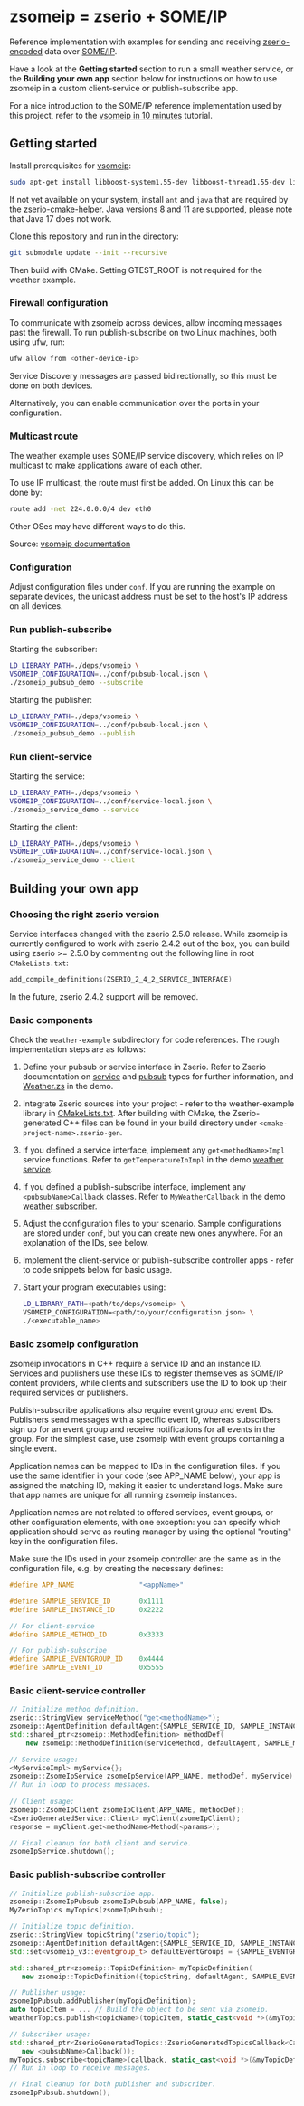 # zsomeip = zserio + SOME/IP

Reference implementation with examples for sending and receiving [zserio-encoded](https://zserio.org/) data over [SOME/IP](https://some-ip.com/). 

Have a look at the **Getting started** section to run a small weather service, or the **Building your own app** section below for instructions on how to use zsomeip in a custom client-service or publish-subscribe app.

For a nice introduction to the SOME/IP reference implementation used by this project, refer to the [vsomeip in 10 minutes](https://github.com/COVESA/vsomeip/wiki/vsomeip-in-10-minutes) tutorial.

## Getting started

Install prerequisites for [vsomeip](https://github.com/COVESA/vsomeip/):

```bash
sudo apt-get install libboost-system1.55-dev libboost-thread1.55-dev libboost-log1.55-dev
```

If not yet available on your system, install ``ant`` and ``java`` that are required by the
[zserio-cmake-helper](https://github.com/Klebert-Engineering/zserio-cmake-helper).
Java versions 8 and 11 are supported, please note that Java 17 does not work.

Clone this repository and run in the directory:
```bash
git submodule update --init --recursive
```
Then build with CMake. Setting GTEST_ROOT is not required for the weather example.

### Firewall configuration

To communicate with zsomeip across devices, allow incoming messages past the firewall.
To run publish-subscribe on two Linux machines, both using ufw, run:

```bash
ufw allow from <other-device-ip>
```

Service Discovery messages are passed bidirectionally, so this must be done on both devices.

Alternatively, you can enable communication over the ports in your configuration.

### Multicast route

The weather example uses SOME/IP service discovery, which relies on IP multicast to make applications aware of each other.

To use IP multicast, the route must first be added. On Linux this can be done by:
```bash
route add -net 224.0.0.0/4 dev eth0
```

Other OSes may have different ways to do this.

Source: [vsomeip documentation](https://github.com/COVESA/vsomeip/blob/master/documentation/multicast.txt)

### Configuration

Adjust configuration files under ``conf``.
If you are running the example on separate devices, the unicast address must be set
to the host's IP address on all devices.

### Run publish-subscribe

Starting the subscriber:

```bash
LD_LIBRARY_PATH=./deps/vsomeip \
VSOMEIP_CONFIGURATION=../conf/pubsub-local.json \
./zsomeip_pubsub_demo --subscribe
```

Starting the publisher:

```bash
LD_LIBRARY_PATH=./deps/vsomeip \
VSOMEIP_CONFIGURATION=../conf/pubsub-local.json \
./zsomeip_pubsub_demo --publish
```

### Run client-service

Starting the service:

```bash
LD_LIBRARY_PATH=./deps/vsomeip \
VSOMEIP_CONFIGURATION=../conf/service-local.json \
./zsomeip_service_demo --service
```

Starting the client:

```bash
LD_LIBRARY_PATH=./deps/vsomeip \
VSOMEIP_CONFIGURATION=../conf/service-local.json \
./zsomeip_service_demo --client
```

## Building your own app

### Choosing the right zserio version

Service interfaces changed with the zserio 2.5.0 release. While zsomeip is currently configured to work with zserio 2.4.2 out of the box, you can build using zserio >= 2.5.0 by commenting out the following line in root ``CMakeLists.txt``:

```c++
add_compile_definitions(ZSERIO_2_4_2_SERVICE_INTERFACE)
```
In the future, zserio 2.4.2 support will be removed.

### Basic components

Check the ``weather-example`` subdirectory for code references.
The rough implementation steps are as follows:

1. Define your pubsub or service interface in Zserio. Refer to Zserio documentation on [service](https://github.com/ndsev/zserio/#services) and [pubsub](https://github.com/ndsev/zserio/#pubsub) types for further information, and [Weather.zs](weather-example/Weather.zs) in the demo.

2. Integrate Zserio sources into your project - refer to the weather-example library in [CMakeLists.txt](CMakeLists.txt). After building with CMake, the Zserio-generated C++ files can be found in your build directory under ``<cmake-project-name>.zserio-gen``.

3. If you defined a service interface, implement any ``get<methodName>Impl`` service functions. Refer to ``getTemperatureInImpl`` in the demo [weather service](weather-example/client-service.cpp).

4. If you defined a publish-subscribe interface, implement any ``<pubsubName>Callback`` classes. Refer to ``MyWeatherCallback`` in the demo [weather subscriber](weather-example/publish-subscribe.cpp).

5. Adjust the configuration files to your scenario. Sample configurations are stored under ``conf``, but you can create new ones anywhere. For an explanation of the IDs, see below.

6. Implement the client-service or publish-subscribe controller apps - refer to code snippets below for basic usage.

7. Start your program executables using:
   ```bash
   LD_LIBRARY_PATH=<path/to/deps/vsomeip> \
   VSOMEIP_CONFIGURATION=<path/to/your/configuration.json> \
   ./<executable_name>
   ```

### Basic zsomeip configuration

zsomeip invocations in C++ require a service ID and an instance ID. Services and publishers use these IDs to register themselves as SOME/IP content providers, while clients and subscribers use the ID to look up their required services or publishers.

Publish-subscribe applications also require event group and event IDs. Publishers send messages with a specific event ID, whereas subscribers sign up for an event group and receive notifications for all events in the group. For the simplest case, use zsomeip with event groups containing a single event.

Application names can be mapped to IDs in the configuration files. If you use the same identifier in your code (see APP_NAME below), your app is assigned the matching ID, making it easier to understand logs. Make sure that app names are unique for all running zsomeip instances.

Application names are not related to offered services, event groups, or other configuration elements, with one exception: you can specify which application should serve as routing manager by using the optional "routing" key in the configuration files.

Make sure the IDs used in your zsomeip controller are the same as in the configuration file, e.g. by creating the necessary defines:

```cpp
#define APP_NAME                "<appName>"

#define SAMPLE_SERVICE_ID       0x1111
#define SAMPLE_INSTANCE_ID      0x2222

// For client-service
#define SAMPLE_METHOD_ID        0x3333

// For publish-subscribe
#define SAMPLE_EVENTGROUP_ID    0x4444
#define SAMPLE_EVENT_ID         0x5555
```

### Basic client-service controller

```cpp
// Initialize method definition.
zserio::StringView serviceMethod("get<methodName>");
zsomeip::AgentDefinition defaultAgent{SAMPLE_SERVICE_ID, SAMPLE_INSTANCE_ID};
std::shared_ptr<zsomeip::MethodDefinition> methodDef(
    new zsomeip::MethodDefinition(serviceMethod, defaultAgent, SAMPLE_METHOD_ID));

// Service usage:
<MyServiceImpl> myService{};
zsomeip::ZsomeIpService zsomeIpService(APP_NAME, methodDef, myService);
// Run in loop to process messages.
 
// Client usage:
zsomeip::ZsomeIpClient zsomeIpClient(APP_NAME, methodDef);
<ZserioGeneratedService::Client> myClient(zsomeIpClient);
response = myClient.get<methodName>Method(<params>);

// Final cleanup for both client and service.
zsomeIpService.shutdown();
   ``` 

### Basic publish-subscribe controller

 ```cpp
// Initialize publish-subscribe app.
zsomeip::ZsomeIpPubsub zsomeIpPubsub(APP_NAME, false);
MyZerioTopics myTopics(zsomeIpPubsub);

// Initialize topic definition.
zserio::StringView topicString("zserio/topic");
zsomeip::AgentDefinition defaultAgent{SAMPLE_SERVICE_ID, SAMPLE_INSTANCE_ID};
std::set<vsomeip_v3::eventgroup_t> defaultEventGroups = {SAMPLE_EVENTGROUP_ID};

std::shared_ptr<zsomeip::TopicDefinition> myTopicDefinition(
    new zsomeip::TopicDefinition({topicString, defaultAgent, SAMPLE_EVENT_ID, defaultEventGroups}));

// Publisher usage:
zsomeIpPubsub.addPublisher(myTopicDefinition);
auto topicItem = ... // Build the object to be sent via zsomeip. 
weatherTopics.publish<topicName>(topicItem, static_cast<void *>(&myTopicDefinition));

// Subscriber usage:
std::shared_ptr<ZserioGeneratedTopics::ZserioGeneratedTopicsCallback<CallbackType>> callback(
    new <pubsubName>Callback());
myTopics.subscribe<topicName>(callback, static_cast<void *>(&myTopicDefinition));
// Run in loop to receive messages.

// Final cleanup for both publisher and subscriber.
zsomeIpPubsub.shutdown();
 ```
